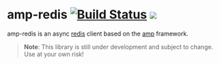 # amp-redis [![Build Status](https://travis-ci.org/amphp/redis.svg?branch=master)](https://travis-ci.org/amphp/redis) [![](https://img.shields.io/badge/amp--chat-join%20Two%20Crowns-blue.svg)](https://dev.kelunik.com)

amp-redis is an async [redis](http://redis.io) client based on the [amp](https://github.com/amphp/amp) framework.

> **Note**: This library is still under development and subject to change. Use at your own risk!
